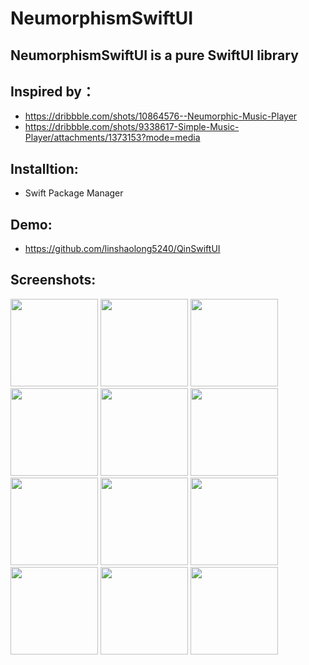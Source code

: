 # NeumorphismSwiftUI

## NeumorphismSwiftUI is a pure SwiftUI library

## Inspired by：
* https://dribbble.com/shots/10864576--Neumorphic-Music-Player
* https://dribbble.com/shots/9338617-Simple-Music-Player/attachments/1373153?mode=media

## Installtion:
* Swift Package Manager

## Demo: 
* https://github.com/linshaolong5240/QinSwiftUI

## Screenshots:
<p float="left">
<img src="https://raw.githubusercontent.com/linshaolong5240/QinSwiftUI/main/Images/dark_login.png" width="140">
<img src="https://raw.githubusercontent.com/linshaolong5240/QinSwiftUI/main/Images/dark_home.png" width="140">
<img src="https://raw.githubusercontent.com/linshaolong5240/QinSwiftUI/main/Images/dark_playlist.png" width="140">
<img src="https://raw.githubusercontent.com/linshaolong5240/QinSwiftUI/main/Images/dark_player.png" width="140">
<img src="https://raw.githubusercontent.com/linshaolong5240/QinSwiftUI/main/Images/dark_player_playlist.png" width="140">
<img src="https://raw.githubusercontent.com/linshaolong5240/QinSwiftUI/main/Images/dark_player_commit.png" width="140">
<img src="https://raw.githubusercontent.com/linshaolong5240/QinSwiftUI/main/Images/light_login.png" width="140">
<img src="https://raw.githubusercontent.com/linshaolong5240/QinSwiftUI/main/Images/light_home.png" width="140">
<img src="https://raw.githubusercontent.com/linshaolong5240/QinSwiftUI/main/Images/light_playlist.png" width="140">
<img src="https://raw.githubusercontent.com/linshaolong5240/QinSwiftUI/main/Images/light_player.png" width="140">
<img src="https://raw.githubusercontent.com/linshaolong5240/QinSwiftUI/main/Images/light_player_playlist.png" width="140">
<img src="https://raw.githubusercontent.com/linshaolong5240/QinSwiftUI/main/Images/light_player_commit.png" width="140">
</p>
